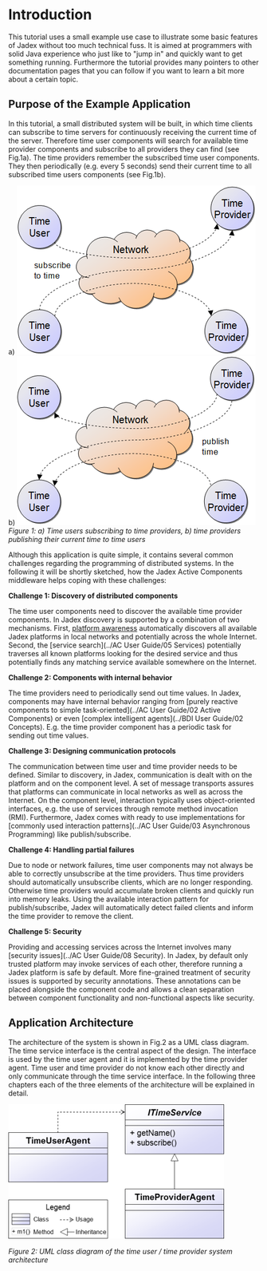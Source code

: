 # Introduction

This tutorial uses a small example use case to illustrate some basic features of Jadex without too much technical fuss. It is aimed at programmers with solid Java experience who just like to "jump in" and quickly want to get something running. Furthermore the tutorial provides many pointers to other documentation pages that you can follow if you want to learn a bit more about a certain topic.

## Purpose of the Example Application


In this tutorial, a small distributed system will be built, in which time clients can subscribe to time servers for continuously receiving the current time of the server. Therefore time user components will search for available time provider components and subscribe to all providers they can find (see Fig.1a). The time providers remember the subscribed time user components. They then periodically (e.g. every 5 seconds) send their current time to all subscribed time users components (see Fig.1b).

a) ![01 Introduction@subscribe.png](subscribe.png)  
b) ![01 Introduction@publish.png](publish.png)  
*Figure 1: a) Time users subscribing to time providers, b) time providers publishing their current time to time users*

Although this application is quite simple, it contains several common challenges regarding the programming of distributed systems. In the following it will be shortly sketched, how the Jadex Active Components middleware helps coping with these challenges:

**Challenge 1: Discovery of distributed components**

The time user components need to discover the available time provider components. In Jadex discovery is supported by a combination of two mechanisms. First, [platform awareness](../../remote/remote/#awareness) automatically discovers all available Jadex platforms in local networks and potentially across the whole Internet. Second, the [service search](../AC User Guide/05 Services) potentially traverses all known platforms looking for the desired service and thus potentially finds any matching service available somewhere on the Internet.

**Challenge 2: Components with internal behavior**

The time providers need to periodically send out time values. In Jadex, components may have internal behavior ranging from [purely reactive components to simple task-oriented](../AC User Guide/02 Active Components) or even [complex intelligent agents](../BDI User Guide/02 Concepts). E.g. the time provider component has a periodic task for sending out time values.

**Challenge 3: Designing communication protocols**

The communication between time user and time provider needs to be defined. Similar to discovery, in Jadex, communication is dealt with on the platform and on the component level. A set of message transports assures that platforms can communicate in local networks as well as across the Internet. On the component level, interaction typically uses object-oriented interfaces, e.g. the use of services through remote method invocation (RMI). Furthermore, Jadex comes with ready to use implementations for [commonly used interaction patterns](../AC User Guide/03 Asynchronous Programming) like publish/subscribe.

**Challenge 4: Handling partial failures**

Due to node or network failures, time user components may not always be able to correctly unsubscribe at the time providers. Thus time providers should automatically unsubscribe clients, which are no longer responding. Otherwise time providers would accumulate broken clients and quickly run into memory leaks. Using the available interaction pattern for publish/subscribe, Jadex will automatically detect failed clients and inform the time provider to remove the client.

**Challenge 5: Security**

Providing and accessing services across the Internet involves many [security issues](../AC User Guide/08 Security). In Jadex, by default only trusted platform may invoke services of each other, therefore running a Jadex platform is safe by default. More fine-grained treatment of security issues is supported by security annotations. These annotations can be placed alongside the component code and allows a clean separation between component functionality and non-functional aspects like security.

## Application Architecture

The architecture of the system is shown in Fig.2 as a UML class diagram. The time service interface is the central aspect of the design. The interface is used by the time user agent and it is implemented by the time provider agent. Time user and time provider do not know each other directly and only communicate through the time service interface.
In the following three chapters each of the three elements of the architecture will be explained in detail.

![01 Introduction@timearch.png](timearch.png)

*Figure 2: UML class diagram of the time user / time provider system architecture*
